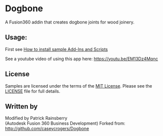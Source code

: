 # Dogbone
A Fusion360 addin that creates dogbone joints for wood joinery.

## Usage:
First see [How to install sample Add-Ins and Scripts](https://rawgit.com/AutodeskFusion360/AutodeskFusion360.github.io/master/Installation.html)

See a youtube video of using this app here:
https://youtu.be/EM13Dz4Mqnc

## License
Samples are licensed under the terms of the [MIT License](http://opensource.org/licenses/MIT). Please see the [LICENSE](LICENSE) file for full details.

## Written by

Modified by Patrick Rainsberry <br /> (Autodesk Fusion 360 Business Development)
Forked from: http://github.com/caseycrogers/Dogbone
